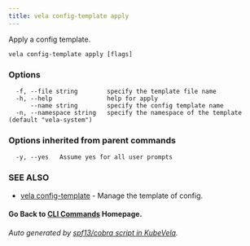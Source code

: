 ```yaml
---
title: vela config-template apply
---
```


Apply a config template.

```
vela config-template apply [flags]
```

### Options

```
  -f, --file string        specify the template file name
  -h, --help               help for apply
      --name string        specify the config template name
  -n, --namespace string   specify the namespace of the template (default "vela-system")
```

### Options inherited from parent commands

```
  -y, --yes   Assume yes for all user prompts
```

### SEE ALSO

* [vela config-template](vela_config-template)	 - Manage the template of config.

#### Go Back to [CLI Commands](vela) Homepage.


###### Auto generated by [spf13/cobra script in KubeVela](https://github.com/kubevela/kubevela/tree/master/hack/docgen).
